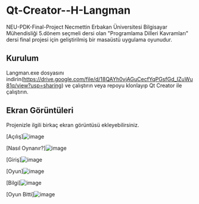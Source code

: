 # Qt-Creator--H-Langman
NEU-PDK-Final-Project
Necmettin Erbakan Üniversitesi Bilgisayar Mühendisliği 5.dönem seçmeli dersi olan "Programlama Dilleri Kavramları" dersi final projesi için geliştirilmiş bir masaüstü uygulama oyunudur. 

## Kurulum
Langman.exe dosyasını indirin(https://drive.google.com/file/d/18QAYh0vjAGuCecfYqPGsfGd_IZuWu81q/view?usp=sharing) ve çalıştırın veya repoyu klonlayıp Qt Creator ile çalıştırın.

## Ekran Görüntüleri

Projenizle ilgili birkaç ekran görüntüsü ekleyebilirsiniz.

[Açılış]![image](https://github.com/SemaEkmekci/Qt-Creator--H-Langman/assets/94064744/e1efeebf-6eeb-413d-9d3d-4141b17fd3c0)

[Nasıl Oynanır?]![image](https://github.com/SemaEkmekci/Qt-Creator--H-Langman/assets/94064744/bfdc5257-bee8-496b-86d5-382e0603d27e)

[Giriş]![image](https://github.com/SemaEkmekci/Qt-Creator--H-Langman/assets/94064744/f927a7fb-a4ff-48f1-88e4-a17e476279fc)

[Oyun]![image](https://github.com/SemaEkmekci/Qt-Creator--H-Langman/assets/94064744/1712cd75-bdc9-48e4-9ce9-257e55a9466f)

[Bilgi]![image](https://github.com/SemaEkmekci/Qt-Creator--H-Langman/assets/94064744/9b7fb926-ea7b-49c9-b5bc-a90b16da74ad)

[Oyun Bitti]![image](https://github.com/SemaEkmekci/Qt-Creator--H-Langman/assets/94064744/2810d0d0-dfe2-4474-b4d3-c70ff3a0731d)

